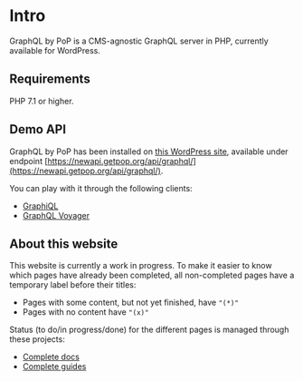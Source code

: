 # Intro

GraphQL by PoP is a CMS-agnostic GraphQL server in PHP, currently available for WordPress.

## Requirements

PHP 7.1 or higher.

## Demo API

GraphQL by PoP has been installed on [this WordPress site](https://newapi.getpop.org), available under endpoint [https://newapi.getpop.org/api/graphql/](https://newapi.getpop.org/api/graphql/).

You can play with it through the following clients:

- [GraphiQL](https://newapi.getpop.org/graphiql/)
- [GraphQL Voyager](https://newapi.getpop.org/graphql-interactive/)

## About this website

This website is currently a work in progress. To make it easier to know which pages have already been completed, all non-completed pages have a temporary label before their titles:

- Pages with some content, but not yet finished, have `"(*)"`
- Pages with no content have `"(x)"`

Status (to do/in progress/done) for the different pages is managed through these projects:

- [Complete docs](https://github.com/getpop/graphql-by-pop.com/projects/1)
- [Complete guides](https://github.com/getpop/graphql-by-pop.com/projects/3)
